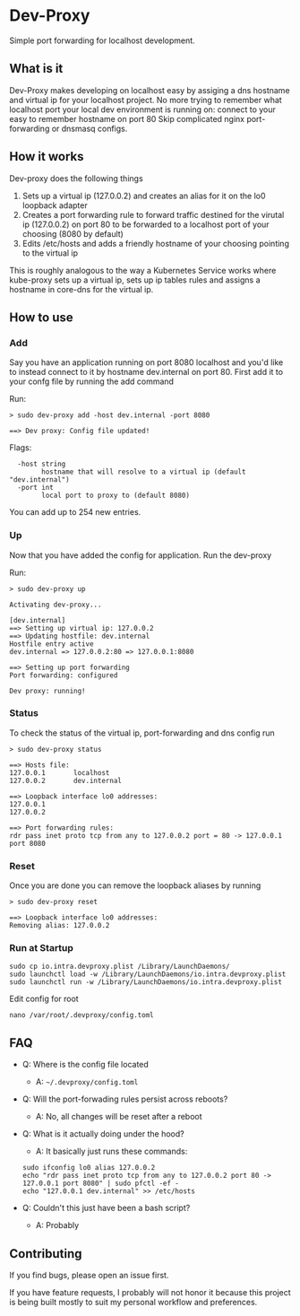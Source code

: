 # Dev-Proxy

Simple port forwarding for localhost development.


## What is it

Dev-Proxy makes developing on localhost easy by assiging a dns hostname and virtual ip for your localhost project.
No more trying to remember what localhost port your local dev environment is running on: connect to your easy to remember hostname on port 80
Skip complicated nginx port-forwarding or dnsmasq configs.


## How it works

Dev-proxy does the following things

1. Sets up a virtual ip (127.0.0.2) and creates an alias for it on the lo0 loopback adapter
2. Creates a port forwarding rule to forward traffic destined for the virutal ip (127.0.0.2) on port 80 to be forwarded to a localhost port of your choosing (8080 by default)
3. Edits /etc/hosts and adds a friendly hostname of your choosing pointing to the virtual ip

This is roughly analogous to the way a Kubernetes Service works where kube-proxy sets up a virtual ip, sets up ip tables rules and assigns a hostname in core-dns for the virtual ip.


## How to use

### Add

Say you have an application running on port 8080 localhost and you'd like to instead connect to it by hostname dev.internal on port 80.
First add it to your confg file by running the add command

Run:

`> sudo dev-proxy add -host dev.internal -port 8080`

```
==> Dev proxy: Config file updated!
```

Flags:

```
  -host string
        hostname that will resolve to a virtual ip (default "dev.internal")
  -port int
        local port to proxy to (default 8080)
```

You can add up to 254 new entries.

### Up

Now that you have added the config for application. Run the dev-proxy

Run:

`> sudo dev-proxy up`

```
Activating dev-proxy...

[dev.internal]
==> Setting up virtual ip: 127.0.0.2
==> Updating hostfile: dev.internal
Hostfile entry active
dev.internal => 127.0.0.2:80 => 127.0.0.1:8080

==> Setting up port forwarding
Port forwarding: configured

Dev proxy: running!
```

### Status

To check the status of the virtual ip, port-forwarding and dns config run

`> sudo dev-proxy status`

```
==> Hosts file:
127.0.0.1       localhost
127.0.0.2       dev.internal

==> Loopback interface lo0 addresses:
127.0.0.1
127.0.0.2

==> Port forwarding rules:
rdr pass inet proto tcp from any to 127.0.0.2 port = 80 -> 127.0.0.1 port 8080
```

### Reset

Once you are done you can remove the loopback aliases by running

`> sudo dev-proxy reset`

```
==> Loopback interface lo0 addresses:
Removing alias: 127.0.0.2
```

### Run at Startup

```
sudo cp io.intra.devproxy.plist /Library/LaunchDaemons/
sudo launchctl load -w /Library/LaunchDaemons/io.intra.devproxy.plist
sudo launchctl run -w /Library/LaunchDaemons/io.intra.devproxy.plist
```
Edit config for root

```
nano /var/root/.devproxy/config.toml
```

## FAQ

- Q: Where is the config file located
   - A: `~/.devproxy/config.toml`

- Q: Will the port-forwading rules persist across reboots?
    - A: No, all changes will be reset after a reboot

- Q: What is it actually doing under the hood?
    - A: It basically just runs these commands:

    ```
    sudo ifconfig lo0 alias 127.0.0.2
    echo "rdr pass inet proto tcp from any to 127.0.0.2 port 80 -> 127.0.0.1 port 8080" | sudo pfctl -ef -
    echo "127.0.0.1 dev.internal" >> /etc/hosts
    ```

- Q: Couldn't this just have been a bash script?
    - A: Probably



## Contributing

If you find bugs, please open an issue first.

If you have feature requests, I probably will not honor it because this project is being built mostly to suit my personal workflow and preferences.
